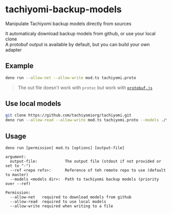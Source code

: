 # tachiyomi-backup-models
Manipulate Tachiyomi backup models directly from sources

It automaticaly download backup models from github, or use your local clone  
A protobuf output is available by default, but you can build your own adapter

## Example
```sh
deno run --allow-net --allow-write mod.ts tachiyomi.proto
```

> The out file doesn't work with `protoc` but work with [`protobuf.js`](https://github.com/protobufjs/protobuf.js)

## Use local models
```sh
git clone https://github.com/tachiyomiorg/tachiyomi.git
deno run --allow-read --allow-write mod.ts tachiyomi.proto --models ./tachiyomi/app/src/main/java/eu/kanade/tachiyomi/data/backup/full/models/
```

## Usage
```
deno run [permission] mod.ts [options] [output-file]

argument:
  output-file:            The output file (stdout if not provided or set to "-")
  --ref <repo refs>:      Reference of teh remote repo to use (default to master)
  --models <models dir>:  Path to tachiyomi backup models (priority over --ref)

Permission:
  --allow-net   required to download models from github
  --allow-read  required to use local models
  --allow-write required when writing to a file
```
